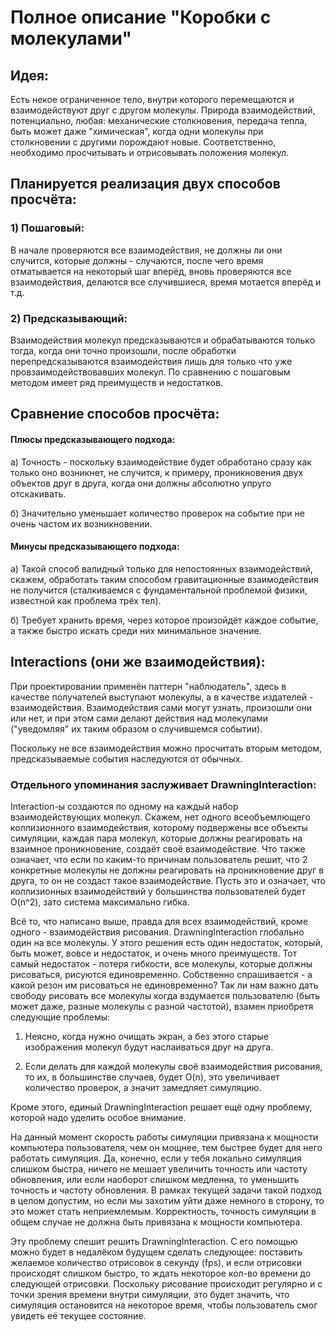 # Полное описание "Коробки с молекулами"

## Идея:

Есть некое ограниченное тело, внутри которого перемещаются и взаимодействуют друг с другом молекулы. Природа взаимодействий, потенциально, любая: механические столкновения, передача тепла, быть может даже "химическая", когда одни молекулы при столкновении с другими порождают новые. Соответственно, необходимо просчитывать и отрисовывать положения молекул.

## Планируется реализация двух способов просчёта: 

### 1) Пошаговый:

В начале проверяются все взаимодействия, не должны ли они случится, которые должны - случаются, после чего время отматывается на некоторый шаг вперёд, вновь проверяются все взаимодействия, делаются все случившиеся, время мотается вперёд и т.д.

### 2) Предсказывающий:

Взаимодействия молекул предсказываются и обрабатываются только тогда, когда они точно произошли, после обработки перепредсказываются взаимодействия лишь для только что уже провзаимодействовавших молекул. По сравнению с пошаговым методом имеет ряд преимуществ и недостатков.

## Сравнение способов просчёта: 

#### Плюсы предсказывающего подхода:

а) Точность - поскольку взаимодействие будет обработано сразу как только оно возникнет, не случится, к примеру, проникновения двух объектов друг в друга, когда они должны абсолютно упруго отскакивать.

б) Значительно уменьшает количество проверок на событие при не очень частом их возникновении.

#### Минусы предсказывающего подхода: 

а) Такой способ валидный только для непостоянных взаимодействий, скажем, обработать таким способом гравитационные взаимодействия не получится (сталкиваемся с фундаментальной проблемой физики, известной как проблема трёх тел).

б) Требует хранить время, через которое произойдёт каждое событие, а также быстро искать среди них минимальное значение.

## Interactions (они же взаимодействия):

При проектировании применён паттерн "наблюдатель", здесь в качестве получателей выступают молекулы, а в качестве издателей - взаимодействия. Взаимодействия сами могут узнать, произошли они или нет, и при этом сами делают действия над молекулами ("уведомляя" их таким образом о случившемся событии).

Поскольку не все взаимодействия можно просчитать вторым методом, предсказываемые события наследуются от обычных.

### Отдельного упоминания заслуживает DrawningInteraction:

Interaction-ы создаются по одному на каждый набор взаимодействующих молекул. Скажем, нет одного всеобъемлющего коллизионного взаимодействия, которому подвержены все объекты симуляции, каждая пара молекул, которые должны реагировать на взаимное проникновение, создаёт своё взаимодействие. Что также означает, что если по каким-то причинам пользователь решит, что 2 конкретные молекулы не должны реагировать на проникновение друг в друга, то он не создаст такое взаимодействие. Пусть это и означает, что коллизионных взаимодействий у большинства пользователей будет O(n^2), зато система максимально гибка.

Всё то, что написано выше, правда для всех взаимодействий, кроме одного - взаимодействия рисования. DrawningInteraction глобально один на все молекулы. У этого решения есть один недостаток, который, быть может, вовсе и недостаток, и очень много преимуществ. Тот самый недостаток - потеря гибкости, все молекулы, которые должны рисоваться, рисуются единовременно. Собственно спрашивается - а какой резон им рисоваться не единовременно? Так ли нам важно дать свободу рисовать все молекулы когда вздумается пользователю (быть может даже, разные молекулы с разной частотой), взамен приобретя следующие проблемы:

1) Неясно, когда нужно очищать экран, а без этого старые изображения молекул будут наслаиваться друг на друга.

2) Если делать для каждой молекулы своё взаимодействия рисования, то их, в большинстве случаев, будет O(n), это увеличивает количество проверок, а значит замедляет симуляцию.

Кроме этого, единый DrawningInteraction решает ещё одну проблему, которой надо уделить особое внимание.

На данный момент скорость работы симуляции привязана к мощности компьютера пользователя, чем он мощнее, тем быстрее будет для него работать симуляция. Да, конечно, если у тебя локально симуляция слишком быстра, ничего не мешает увеличить точность или частоту обновления, или если наоборот слишком медленна, то уменьшить точность и частоту обновления. В рамках текущей задачи такой подход в целом допустим, но если мы захотим уйти даже немного в сторону, то это может стать неприемлемым. Корректность, точность симуляции в общем случае не должна быть привязана к мощности компьютера. 

Эту проблему спешит решить DrawningInteraction. С его помощью можно будет в недалёком будущем сделать следующее: поставить желаемое количество отрисовок в секунду (fps), и если отрисовки происходят слишком быстро, то ждать некоторое кол-во времени до следующей отрисовки. Поскольку рисование происходит регулярно и с точки зрения времени внутри симуляции, это будет значить, что симуляция остановится на некоторое время, чтобы пользователь смог увидеть её текущее состояние.